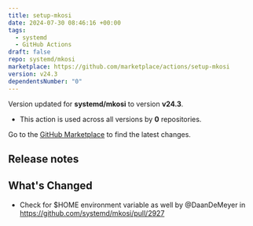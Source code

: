 ```yaml
---
title: setup-mkosi
date: 2024-07-30 08:46:16 +00:00
tags:
  - systemd
  - GitHub Actions
draft: false
repo: systemd/mkosi
marketplace: https://github.com/marketplace/actions/setup-mkosi
version: v24.3
dependentsNumber: "0"
---
```



Version updated for **systemd/mkosi** to version **v24.3**.
- This action is used across all versions by **0** repositories.

Go to the [GitHub Marketplace](https://github.com/marketplace/actions/setup-mkosi) to find the latest changes.

## Release notes

## What's Changed
* Check for $HOME environment variable as well by @DaanDeMeyer in https://github.com/systemd/mkosi/pull/2927

